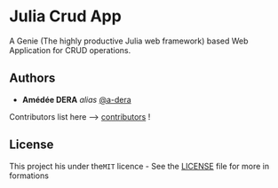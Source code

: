 # Julia Crud App
A Genie (The highly productive Julia web framework) based Web Application for CRUD operations.<br>




## Authors
* **Amédée DERA** _alias_ [@a-dera](https://github.com/a-dera)

Contributors list here --> [contributors](https://github.com/a-dera/Zlouk-ri/contributors) !


## License

This project his under the``MIT``  licence - See  the [LICENSE](LICENSE)  file for more in formations

